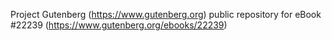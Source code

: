 Project Gutenberg (https://www.gutenberg.org) public repository for eBook #22239 (https://www.gutenberg.org/ebooks/22239)
